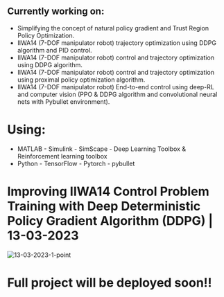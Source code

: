 ## Currently working on: 
 - Simplifying the concept of natural policy gradient and Trust Region Policy Optimization.
 - IIWA14 (7-DOF manipulator robot) trajectory optimization using DDPG algorithm and PID control.
 - IIWA14 (7-DOF manipulator robot) control and trajectory optimization using DDPG algorithm.
 - IIWA14 (7-DOF manipulator robot) control and trajectory optimization using proximal policy optimization algorithm. 
 - IIWA14 (7-DOF manipulator robot) End-to-end control using deep-RL and computer vision (PPO & DDPG algorithm and convolutional neural nets with Pybullet environment).
 # Using:
 - MATLAB - Simulink - SimScape - Deep Learning Toolbox & Reinforcement learning toolbox
 - Python - TensorFlow - Pytorch - pybullet
 
  # Improving IIWA14 Control Problem Training with Deep Deterministic Policy Gradient Algorithm (DDPG) | 13-03-2023 
![13-03-2023-1-point](https://user-images.githubusercontent.com/103148161/225777949-ecb44117-dc98-4022-902c-38d0e890a04c.png)

  # Full project will be deployed soon!!
